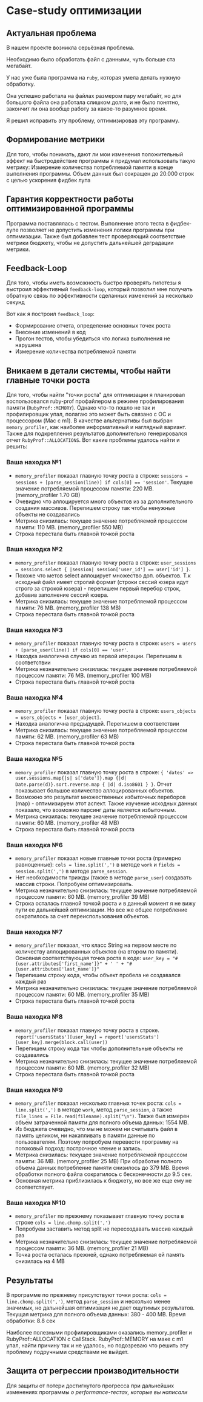 # Case-study оптимизации

## Актуальная проблема
В нашем проекте возникла серьёзная проблема.

Необходимо было обработать файл с данными, чуть больше ста мегабайт.

У нас уже была программа на `ruby`, которая умела делать нужную обработку.

Она успешно работала на файлах размером пару мегабайт, но для большого файла она работала слишком долго, и не было понятно, закончит ли она вообще работу за какое-то разумное время.

Я решил исправить эту проблему, оптимизировав эту программу.

## Формирование метрики
Для того, чтобы понимать, дают ли мои изменения положительный эффект на быстродействие программы я придумал использовать такую метрику:
Измерение количества потребляемой памяти в конце выполнения программы. Объем данных был сокращен до 20.000 строк с целью ускорения фидбек лупа

## Гарантия корректности работы оптимизированной программы
Программа поставлялась с тестом. Выполнение этого теста в фидбек-лупе позволяет не допустить изменения логики программы при оптимизации.
Также был добавлен тест проверяющий соответствие метрики бюджету, чтобы не допустить дальнейшей деградации метрики.

## Feedback-Loop
Для того, чтобы иметь возможность быстро проверять гипотезы я выстроил эффективный `feedback-loop`, который позволил мне получать обратную связь по эффективности сделанных изменений за несколько секунд

Вот как я построил `feedback_loop`:
- Формирование отчета, определение основных точек роста
- Внесение изменений в код
- Прогон тестов, чтобы убедиться что логика выполнения не нарушена
- Измерение количества потребляемой памяти

## Вникаем в детали системы, чтобы найти главные точки роста
Для того, чтобы найти "точки роста" для оптимизации я планировал воспользовался ruby-prof профайлером в режиме профилирования памяти (`RubyProf::MEMORY`). Однако что-то пошло не так и профилировщик упал, полагаю это может быть связано с ОС и процессором (Mac c m1).
В качестве альтернативы был выбран `memory_profiler`, как наиболее информативный и наглядный вариант.
Также для подкрепления результатов дополнительно генерировался отчет `RubyProf::ALLOCATIONS`.
Вот какие проблемы удалось найти и решить:

### Ваша находка №1
- `memory_profiler` показал главную точку роста в строке: `sessions = sessions + [parse_session(line)] if cols[0] == 'session'`.
  Текущее значение потребляемой процессом памяти: 220 MB. (memory_profiler 1.70 GB)
- Очевидно что аллоцируется много объектов из за дополнительного создания массивов. Перепишем строку так чтобы ненужные объекты не создавались
- Метрика снизилась: текущее значение потребляемой процессом памяти: 110 MB. (memory_profiler 550 MB)
- Строка перестала быть главной точкой роста

### Ваша находка №2
- `memory_profiler` показал главную точку роста в строке: `user_sessions = sessions.select { |session| session['user_id'] == user['id'] }`.
- Похоже что метов select аллоцирует множество доп. объектов. Т.к исходный файл имеет строгий формат
  (строки сессий юзера идут строго за строкой юзера) - перепишем первый перебор строк, добавив заполнение сессий юзера.
- Метрика снизилась: текущее значение потребляемой процессом памяти: 76 MB. (memory_profiler 138 MB)
- Строка перестала быть главной точкой роста

### Ваша находка №3
- `memory_profiler` показал главную точку роста в строке: `users = users + [parse_user(line)] if cols[0] == 'user'`.
- Находка аналогична случаю из первой итерации. Перепишем в соответствии
- Метрика незначительно снизилась: текущее значение потребляемой процессом памяти: 76 MB. (memory_profiler 100 MB)
- Строка перестала быть главной точкой роста

### Ваша находка №4
- `memory_profiler` показал главную точку роста в строке: `users_objects = users_objects + [user_object]`.
- Находка аналогична предыдущей. Перепишем в соответствии
- Метрика снизилась: текущее значение потребляемой процессом памяти: 62 MB. (memory_profiler 63 MB)
- Строка перестала быть главной точкой роста

### Ваша находка №5
- `memory_profiler` показал главную точку роста в строке:
`{ 'dates' => user.sessions.map{|s| s['date']}.map {|d| Date.parse(d)}.sort.reverse.map { |d| d.iso8601 } }`.
Отчет показывает большое количество аллоцированных объектов.
- Возможно это результат множественных избыточных переборов (map) - оптимизируем этот аспект.
  Также изучение исходных данных показало, что возможно парсинг даты является избыточным.
- Метрика снизилась: текущее значение потребляемой процессом памяти: 60 MB. (memory_profiler 48 MB)
- Строка перестала быть главной точкой роста

### Ваша находка №6
- `memory_profiler` показал новые главные точки роста (примерно равноценные):
`cols = line.split(',')` в методе `work` и `fields = session.split(',')` в методе `parse_session`.
- Нет необходимости трижды (также в методе `parse_user`) создавать массив строки. Попробуем оптимизировать.
- Метрика незначительно снизилась: текущее значение потребляемой процессом памяти: 60 MB. (memory_profiler 39 MB)
- Строка осталась главной точкой роста и в данный момент я не вижу пути ее дальнейшей оптимизации.
  Но все же общее потребление сократилось за счет переиспользования объектов.

### Ваша находка №7
- `memory_profiler` показал, что класс String на первом месте по количеству аллоцированных объектов (на втором по памяти).
  Основная соответствующая точка роста в коде: `user_key = "#{user.attributes['first_name']}" + ' ' + "#{user.attributes['last_name']}"`
- Перепишем строку кода, чтобы объект пробела не создавался каждый раз
- Метрика незначительно снизилась: текущее значение потребляемой процессом памяти: 60 MB. (memory_profiler 35 MB)
- Строка перестала быть главной точкой роста

### Ваша находка №8
- `memory_profiler` показал главную точку роста в строке.
  `report['usersStats'][user_key] = report['usersStats'][user_key].merge(block.call(user))`
- Перепишем строку кода так чтобы дополнительные объекты не создавались
- Метрика незначительно снизилась: текущее значение потребляемой процессом памяти: 60 MB. (memory_profiler 32 MB)
- Строка перестала быть главной точкой роста

### Ваша находка №9
- `memory_profiler` показал несколько главных точек роста:
  `cols = line.split(',')` в методе `work`, метод `parse_session`, а также `file_lines = File.read(filename).split("\n")`.
  Также был измерен объем затраченной памяти для полного объема данных: 1554 MB.
- Из бюджета очевидно, что мы не можем ни считывать файл в память целиком, ни накапливать в памяти данные по пользователям.
  Поэтому попробуем перевести программу на потоковый подход: построчное чтение и запись.
- Метрика снизилась: текущее значение потребляемой процессом памяти: 36 MB. (memory_profiler 25 MB)
  При обработке полного объема данных потребление памяти снизилось до 379 MB.
  Время обработки полного файла сократилось с бесконечности до 9.5 сек.
- Основная метрика приблизилась к бюджету, но все же еще ему не соответствует.

### Ваша находка №10
- `memory_profiler` по прежнему показывает главную точку роста в строке `cols = line.chomp.split(',')`
- Попробуем заставить метод split не пересоздавать массив каждый раз
- Метрика незначительно снизилась: текущее значение потребляемой процессом памяти: 36 MB. (memory_profiler 21 MB)
- Точка роста осталась прежней, однако потребляемая ей память снизилась на 4 MB

## Результаты
В программе по прежнему присутствуют точки роста: `cols = line.chomp.split(',')`, метод `parse_session` и несколько менее значимых,
но дальнейшая оптимизация не дает ощутимых результатов.
Текущая метрика для полного объема данных: 380 - 400 MB. Время обработки: 8.8 сек

Наиболее полезными профилировщиками оказались memory_profiler и RubyProf::ALLOCATION c CallStack.
RubyProf::MEMORY на маке с m1 упал, найти причину так и не удалось, но подозреваю что решить эту проблему подручными средствами не выйдет.

## Защита от регрессии производительности
Для защиты от потери достигнутого прогресса при дальнейших изменениях программы *о performance-тестах, которые вы написали*
